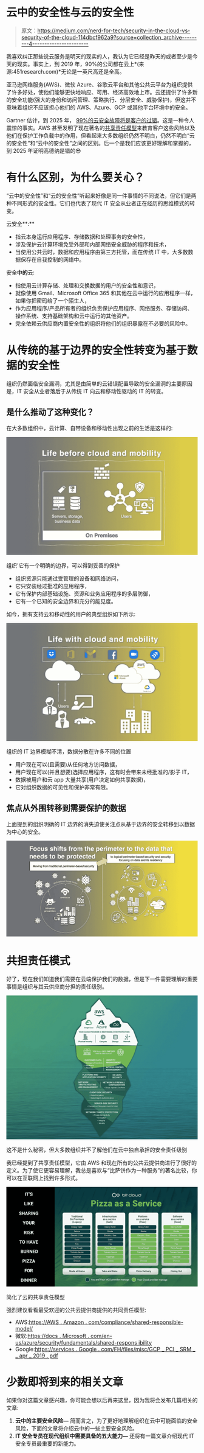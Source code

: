 # 云中的安全性与云的安全性

> 原文：<https://medium.com/nerd-for-tech/security-in-the-cloud-vs-security-of-the-cloud-114dbcf962a9?source=collection_archive---------4----------------------->

我喜欢纠正那些说云服务是明天的现实的人，我认为它已经是昨天的或者至少是今天的现实。事实上，到 2019 年，90%的公司都在云上*(来源:451research.com)*无论是一英尺高还是全高。

亚马逊网络服务(AWS)、微软 Azure、谷歌云平台和其他公共云平台为组织提供了许多好处，使他们能够更快地响应、可用、经济高效地上市。云还提供了许多新的安全功能(强大的身份和访问管理、策略执行、分层安全、威胁保护)，但这并不意味着组织不应该担心他们的 AWS、Azure、GCP 或其他平台环境中的安全。

Gartner 估计，到 2025 年， [99%的云安全故障将是客户的过错](https://www.gartner.com/smarterwithgartner/is-the-cloud-secure/)。这是一种令人震惊的事实。AWS 甚至发明了现在著名的[共享责任模型](https://aws.amazon.com/compliance/shared-responsibility-model/)来教育客户这些风险以及他们在保护工作负载中的作用，但看起来大多数组织仍然不明白，仍然不明白“云的安全性”和“云中的安全性”之间的区别。后一个是我们应该更好理解和掌握的，到 2025 年证明高德纳是错的😎

# 有什么区别，为什么要关心？

“云中的安全性”和“云的安全性”听起来好像是同一件事情的不同说法，但它们是两种不同形式的安全性。它们也代表了现代 IT 安全从业者正在经历的思维模式的转变。

云安全**:**

*   指云本身运行应用程序、存储数据和处理事务的安全性，
*   涉及保护云计算环境免受外部和内部网络安全威胁的程序和技术，
*   当使用公共云时，数据和应用程序由第三方托管，而在传统 IT 中，大多数数据保存在自我控制的网络中。

安全**中的**云:

*   指使用云计算存储、处理和交换数据的用户的安全性和意识，
*   就像使用 Gmail、Microsoft Office 365 和其他在云中运行的应用程序一样，如果你把密码给了一个陌生人，
*   作为应用程序/产品所有者的组织负责保护应用程序、网络服务、存储访问、操作系统、支持基础架构和云中运行的其他资产。
*   完全依赖云供应商内置安全性的组织将他们的组织暴露在不必要的风险中。

# 从传统的基于边界的安全性转变为基于数据的安全性

组织仍然面临安全漏洞，尤其是由简单的云错误配置导致的安全漏洞的主要原因是，IT 安全从业者落后于从传统 IT 向云和移动性驱动的 IT 的转变。

## 是什么推动了这种变化？

在大多数组织中，云计算、自带设备和移动性出现之前的生活是这样的:

![](img/5026304f0dee8e78efd4850536b284b9.png)

组织'它有一个明确的边界，可以得到妥善的保护

*   组织资源只能通过受管理的设备和网络访问，
*   它只安装经过批准的应用程序，
*   它有保护内部基础设施、资源和业务应用程序的多层防御，
*   它有一个已知的安全边界和充分的能见度。

如今，拥有支持云和移动性的用户的典型组织如下所示:

![](img/99425dd8dceeaf68b8d0ba2143d949b6.png)

组织的 IT 边界模糊不清，数据分散在许多不同的位置

*   用户现在可以(且需要)从任何地方访问数据，
*   用户现在可以(并且想要)选择应用程序，这有时会带来未经批准的/影子 IT，
*   数据被用户和云 app 大量共享(用户决定如何共享数据)，
*   它对组织数据的可见性和保护非常有限。

## **焦点从外围转移到需要保护的数据**

上面提到的组织明确的 IT 边界的消失迫使关注点从基于边界的安全转移到以数据为中心的安全。

![](img/c75229b3f04760c8dc90ccd02579f856.png)

# **共担责任模式**

好了，现在我们知道我们需要在云端保护我们的数据，但是下一件需要理解的重要事情是组织与其云供应商分担的责任级别。

![](img/d4e9bbb5312fc7eea220f2c6f3daf180.png)

这不是什么秘密，但大多数组织并不了解他们在云中独自承担的安全责任级别

我已经提到了共享责任模型，它由 AWS 和现在所有的公共云提供商进行了很好的定义。为了使它更容易理解，我总是喜欢与“比萨饼作为一种服务”的著名比较，你可以在互联网上找到许多形式。

![](img/255610b06c81d8213655e0b8ede73a13.png)

简化了云的共享责任模型

强烈建议看看最受欢迎的公共云提供商提供的共同责任模型:

*   AWS:[https://AWS . Amazon . com/compliance/shared-responsible-model/](https://aws.amazon.com/compliance/shared-responsibility-model/)
*   微软:[https://docs . Microsoft . com/en-us/azure/security/fundamentals/shared-respons ibility](https://docs.microsoft.com/en-us/azure/security/fundamentals/shared-responsibility)
*   Google:[https://services . Google . com/FH/files/misc/GCP _ PCI _ SRM _ _ apr _ 2019 . pdf](https://services.google.com/fh/files/misc/gcp_pci_srm__apr_2019.pdf)

# **少数**即将到来的**相关文章**

如果你对这篇文章感兴趣，你可能会想以后再来这里，因为我将会发布几篇相关的文章:

1.  **云中的主要安全风险—** 简而言之，为了更好地理解组织在云中可能面临的安全风险，下面的文章将介绍云中的一些主要安全风险。
2.  **IT 安全专员在现代组织中需要具备的五大能力—** 还将有一篇文章介绍现代 IT 安全专员最重要的新能力。